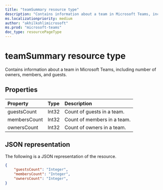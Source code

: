 ```yaml
---
title: "teamSummary resource type"
description: "Contains information about a team in Microsoft Teams, including numbers of owners, members, and guests."
ms.localizationpriority: medium
author: "akhilkohlimicrosoft"
ms.prod: "microsoft-teams"
doc_type: resourcePageType
---
```


# teamSummary resource type

Contains information about a team in Microsoft Teams, including number of owners, members, and guests.

## Properties
| Property	   | Type	|Description|
|:---------------|:--------|:----------|
|guestsCount|Int32|Count of guests in a team.|
|membersCount|Int32|Count of members in a team.|
|ownersCount|Int32|Count of owners in a team.|

## JSON representation

The following is a JSON representation of the resource.

<!-- {
  "blockType": "resource",
  "@odata.type": "microsoft.graph.teamSummary"
}-->

```json
{
    "guestsCount": "Integer",
    "membersCount": "Integer",
    "ownersCount": "Integer",
}
```